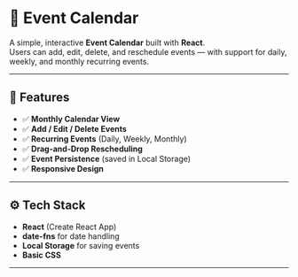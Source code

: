 # 📅 Event Calendar

A simple, interactive **Event Calendar** built with **React**.  
Users can add, edit, delete, and reschedule events — with support for daily, weekly, and monthly recurring events.

---

## 🚀 Features

- ✅ **Monthly Calendar View**
- ✅ **Add / Edit / Delete Events**
- ✅ **Recurring Events** (Daily, Weekly, Monthly)
- ✅ **Drag-and-Drop Rescheduling**
- ✅ **Event Persistence** (saved in Local Storage)
- ✅ **Responsive Design**

---

## ⚙️ Tech Stack

- **React** (Create React App)
- **date-fns** for date handling
- **Local Storage** for saving events
- **Basic CSS**

---